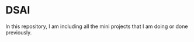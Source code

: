 # DSAI
In this repository, I am including all the mini projects that I am doing or done previously.
